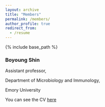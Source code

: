```yaml
---
layout: archive
title: "Members"
permalink: /members/
author_profile: true
redirect_from:
  - /resume
---
```


{% include base_path %}

### Boyoung Shin

Assistant professor,

Department of Microbiology and Immunology,

Emory University


You can see the CV [here](https://boyoung-shin.github.io/files/BShin_CV.pdf)
